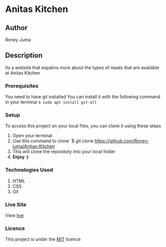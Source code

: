 # Anitas Kitchen
## Author
Roney Juma
## Description
Its a website that expalins more about the types of meals that are available at Anitas Kitchen 
### Prerequisites
You need to have git installed
You can install it with the following command in your terminal
`$ sudo apt install git-all`
### Setup
To access this project on your local files, you can clone it using these steps
1. Open your terminal
1. Use this command to clone `$ git clone https://github.com/Roney-juma/Anitas-Kitchen
1. This will clone the repositoty into your local folder
1. __Enjoy :)__
### Technologies Used
1. HTML
1. CSS
1. Git
### Live Site
View [live](roney-juma.github.io/Anitas-Kitchen/)
### Licence
This project is under the  [MIT](LICENSE) licence
